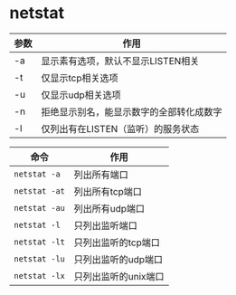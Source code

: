 # netstat

参数|作用
----|----
-a|显示素有选项，默认不显示LISTEN相关
-t|仅显示tcp相关选项
-u|仅显示udp相关选项
-n|拒绝显示别名，能显示数字的全部转化成数字
-l|仅列出有在LISTEN（监听）的服务状态


命令|作用
----|----
`netstat -a`|列出所有端口
`netstat -at`|列出所有tcp端口
`netstat -au`|列出所有udp端口
`netstat -l`|只列出监听端口
`netstat -lt`|只列出监听的tcp端口
`netstat -lu`|只列出监听的udp端口
`netstat -lx`|只列出监听的unix端口
